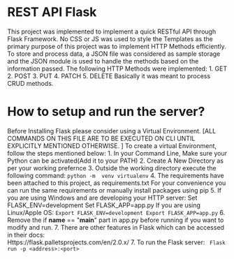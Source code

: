 REST API Flask
=================================================================================================================================================================================

This project was implemented to implement a quick RESTful API through Flask Framework. No CSS or JS was used to style the Templates as the primary purpose of this project was to 
implement HTTP Methods efficiently.
To store and process data, a JSON file was considered as sample storage and the JSON module is used to handle the methods based on the information passed.
The following HTTP Methods were implemented:
    1. GET
    2. POST
    3. PUT
    4. PATCH
    5. DELETE
Basically it was meant to process CRUD methods.

 
How to setup and run the server?
==================================================================================================================================================================================

Before Installing Flask please consider using a Virtual Environment.
[ALL COMMANDS ON THIS FILE ARE TO BE EXECUTED ON CLI UNTIL EXPLICITLY MENTIONED OTHERWISE. ]
To create a virtual Environment, follow the steps mentioned below:
    1. In your Command Line, Make sure your Python can be activated(Add it to your PATH)
    2. Create A New Directory as per your working prefernce
    3. Outside the working directory execute the following command:
       ``` python -m  venv virtualenv ```
    4. The requirements have been attached to this project, as requirements.txt
       For your convenience you can run the same requirements or manually install packages using pip 
    5. If you are using Windows and are developing your HTTP server:
        Set FLASK_ENV=development
        Set FLASK_APP=app.py
       If you are using Linux/Apple OS:
        ```Export FLASK_ENV=development
        Export FLASK_APP=app.py```
    6. Remove the if __name__ == "__main__" part in app.py before running if you want to modify and run.
    7.  There are other features in Flask which can be accessed in their docs:   
        Https://flask.palletsprojects.com/en/2.0.x/
    7. To run the Flask server:
           ``` Flask run -p <address>:<port>```
 
